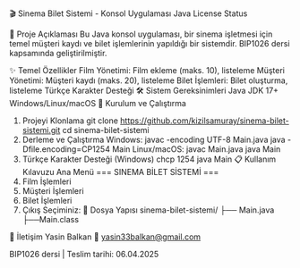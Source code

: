 🎬 Sinema Bilet Sistemi - Konsol Uygulaması
Java License Status

📜 Proje Açıklaması
Bu Java konsol uygulaması, bir sinema işletmesi için temel müşteri kaydı ve bilet işlemlerinin yapıldığı bir sistemdir. BIP1026 dersi kapsamında geliştirilmiştir.

✨ Temel Özellikler
Film Yönetimi: Film ekleme (maks. 10), listeleme
Müşteri Yönetimi: Müşteri kaydı (maks. 20), listeleme
Bilet İşlemleri: Bilet oluşturma, listeleme
Türkçe Karakter Desteği
🛠️ Sistem Gereksinimleri
Java JDK 17+
Windows/Linux/macOS
🚀 Kurulum ve Çalıştırma
1. Projeyi Klonlama
git clone https://github.com/kizilsamuray/sinema-bilet-sistemi.git
cd sinema-bilet-sistemi
2. Derleme ve Çalıştırma
Windows:
javac -encoding UTF-8 Main.java
java -Dfile.encoding=CP1254 Main
Linux/macOS:
javac Main.java
java Main
3. Türkçe Karakter Desteği (Windows)
chcp 1254
java Main
📋 Kullanım Kılavuzu
Ana Menü
=== SINEMA BİLET SİSTEMİ ===
1. Film İşlemleri
2. Müşteri İşlemleri
3. Bilet İşlemleri
0. Çıkış
Seçiminiz:
📂 Dosya Yapısı
sinema-bilet-sistemi/
├── Main.java
├──Main.class

📧 İletişim
Yasin Balkan
📧 yasin33balkan@gmail.com

BIP1026 dersi | Teslim tarihi: 06.04.2025
